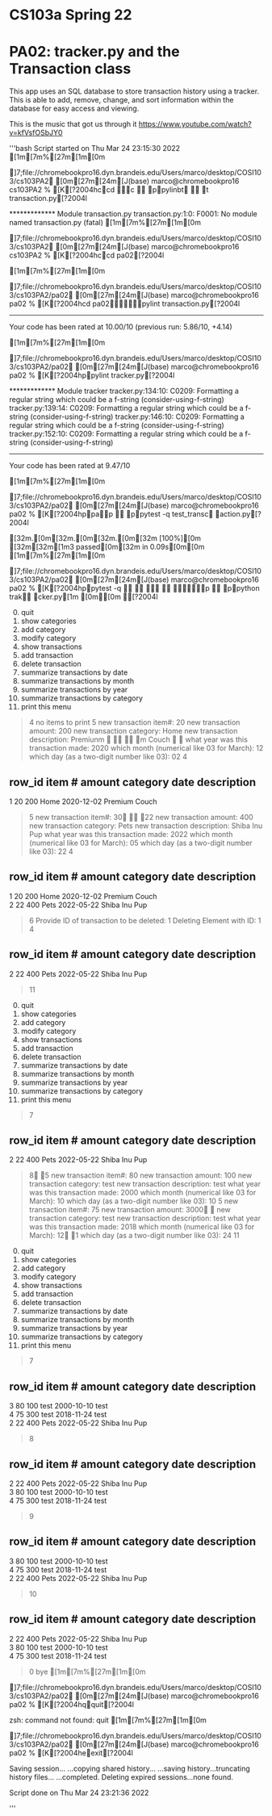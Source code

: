 # CS103a Spring 22

# PA02: tracker.py and the Transaction class

This app uses an SQL database to store transaction history using a tracker. This is able to add, remove, change, and sort information within the database for easy access and viewing.

This is the music that got us through it
https://www.youtube.com/watch?v=kfVsfOSbJY0

'''bash
Script started on Thu Mar 24 23:15:30 2022
[1m[7m%[27m[1m[0m                                                                               
 
]7;file://chromebookpro16.dyn.brandeis.edu/Users/marco/desktop/COSI103/cs103PA2
[0m[27m[24m[J(base) marco@chromebookpro16 cs103PA2 % [K[?2004hccd c  ppylinbt  t transaction.py[?2004l

************* Module transaction.py
transaction.py:1:0: F0001: No module named transaction.py (fatal)
[1m[7m%[27m[1m[0m                                                                               
 
]7;file://chromebookpro16.dyn.brandeis.edu/Users/marco/desktop/COSI103/cs103PA2
[0m[27m[24m[J(base) marco@chromebookpro16 cs103PA2 % [K[?2004hccd pa02[?2004l

[1m[7m%[27m[1m[0m                                                                               
 
]7;file://chromebookpro16.dyn.brandeis.edu/Users/marco/desktop/COSI103/cs103PA2/pa02
[0m[27m[24m[J(base) marco@chromebookpro16 pa02 % [K[?2004hcd pa02pylint transaction.py[?2004l


-------------------------------------------------------------------
Your code has been rated at 10.00/10 (previous run: 5.86/10, +4.14)

[1m[7m%[27m[1m[0m                                                                               
 
]7;file://chromebookpro16.dyn.brandeis.edu/Users/marco/desktop/COSI103/cs103PA2/pa02
[0m[27m[24m[J(base) marco@chromebookpro16 pa02 % [K[?2004hppylint tracker.py[?2004l

************* Module tracker
tracker.py:134:10: C0209: Formatting a regular string which could be a f-string (consider-using-f-string)
tracker.py:139:14: C0209: Formatting a regular string which could be a f-string (consider-using-f-string)
tracker.py:146:10: C0209: Formatting a regular string which could be a f-string (consider-using-f-string)
tracker.py:152:10: C0209: Formatting a regular string which could be a f-string (consider-using-f-string)

-----------------------------------
Your code has been rated at 9.47/10

[1m[7m%[27m[1m[0m                                                                               
 
]7;file://chromebookpro16.dyn.brandeis.edu/Users/marco/desktop/COSI103/cs103PA2/pa02
[0m[27m[24m[J(base) marco@chromebookpro16 pa02 % [K[?2004hppap  ppytest -q test_transc action.py[?2004l

[32m.[0m[32m.[0m[32m.[0m[32m                                                                      [100%][0m
[32m[32m[1m3 passed[0m[32m in 0.09s[0m[0m
[1m[7m%[27m[1m[0m                                                                               
 
]7;file://chromebookpro16.dyn.brandeis.edu/Users/marco/desktop/COSI103/cs103PA2/pa02
[0m[27m[24m[J(base) marco@chromebookpro16 pa02 % [K[?2004hppytest -q       p  ppython trak cker.py[1m [0m[0m [?2004l


0. quit
1. show categories
2. add category
3. modify category
4. show transactions
5. add transaction
6. delete transaction
7. summarize transactions by date
8. summarize transactions by month
9. summarize transactions by year
10. summarize transactions by category
11. print this menu

> 4
no items to print
> 5
new transaction item#: 20
new transaction amount: 200
new transaction category: Home
new transaction description: Premiunm    m Couch  
what year was this transaction made: 2020
which month (numerical like 03 for March): 12
which day (as a two-digit number like 03): 02
> 4


row_id     item #     amount     category   date       description                   
----------------------------------------------------------------------------------------------------
1          20         200        Home       2020-12-02 Premium Couch                 
> 5
new transaction item#: 30  22
new transaction amount: 400
new transaction category: Pets
new transaction description: Shiba Inu Pup
what year was this transaction made: 2022
which month (numerical like 03 for March): 05
which day (as a two-digit number like 03): 22
> 4


row_id     item #     amount     category   date       description                   
----------------------------------------------------------------------------------------------------
1          20         200        Home       2020-12-02 Premium Couch                 
2          22         400        Pets       2022-05-22 Shiba Inu Pup                 
> 6
Provide ID of transaction to be deleted: 1
Deleting Element with ID: 1
> 4


row_id     item #     amount     category   date       description                   
----------------------------------------------------------------------------------------------------
2          22         400        Pets       2022-05-22 Shiba Inu Pup                 
> 11

0. quit
1. show categories
2. add category
3. modify category
4. show transactions
5. add transaction
6. delete transaction
7. summarize transactions by date
8. summarize transactions by month
9. summarize transactions by year
10. summarize transactions by category
11. print this menu

> 7


row_id     item #     amount     category   date       description                   
----------------------------------------------------------------------------------------------------
2          22         400        Pets       2022-05-22 Shiba Inu Pup                 
> 8 5
new transaction item#: 80
new transaction amount: 100
new transaction category: test
new transaction description: test
what year was this transaction made: 2000
which month (numerical like 03 for March): 10
which day (as a two-digit number like 03): 10
> 5
new transaction item#: 75
new transaction amount: 3000 
new transaction category: test
new transaction description: test
what year was this transaction made: 2018
which month (numerical like 03 for March): 12 1
which day (as a two-digit number like 03): 24
> 11

0. quit
1. show categories
2. add category
3. modify category
4. show transactions
5. add transaction
6. delete transaction
7. summarize transactions by date
8. summarize transactions by month
9. summarize transactions by year
10. summarize transactions by category
11. print this menu

> 7


row_id     item #     amount     category   date       description                   
----------------------------------------------------------------------------------------------------
3          80         100        test       2000-10-10 test                          
4          75         300        test       2018-11-24 test                          
2          22         400        Pets       2022-05-22 Shiba Inu Pup                 
> 8


row_id     item #     amount     category   date       description                   
----------------------------------------------------------------------------------------------------
2          22         400        Pets       2022-05-22 Shiba Inu Pup                 
3          80         100        test       2000-10-10 test                          
4          75         300        test       2018-11-24 test                          
> 9


row_id     item #     amount     category   date       description                   
----------------------------------------------------------------------------------------------------
3          80         100        test       2000-10-10 test                          
4          75         300        test       2018-11-24 test                          
2          22         400        Pets       2022-05-22 Shiba Inu Pup                 
> 10


row_id     item #     amount     category   date       description                   
----------------------------------------------------------------------------------------------------
2          22         400        Pets       2022-05-22 Shiba Inu Pup                 
3          80         100        test       2000-10-10 test                          
4          75         300        test       2018-11-24 test                          
> 0
bye
[1m[7m%[27m[1m[0m                                                                               
 
]7;file://chromebookpro16.dyn.brandeis.edu/Users/marco/desktop/COSI103/cs103PA2/pa02
[0m[27m[24m[J(base) marco@chromebookpro16 pa02 % [K[?2004hqquit[?2004l

zsh: command not found: quit
[1m[7m%[27m[1m[0m                                                                               
 
]7;file://chromebookpro16.dyn.brandeis.edu/Users/marco/desktop/COSI103/cs103PA2/pa02
[0m[27m[24m[J(base) marco@chromebookpro16 pa02 % [K[?2004heexit[?2004l


Saving session...
...copying shared history...
...saving history...truncating history files...
...completed.
Deleting expired sessions...none found.

Script done on Thu Mar 24 23:21:36 2022

'''







